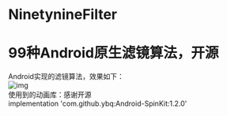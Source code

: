# NinetynineFilter
# 99种Android原生滤镜算法，开源
Android实现的滤镜算法，效果如下：<br>
![img](https://github.com/shenbuqingyun/NinetynineFilter/blob/master/screenshots/GIF.gif)<br>
使用到的动画库：感谢开源<br>
implementation 'com.github.ybq:Android-SpinKit:1.2.0'
